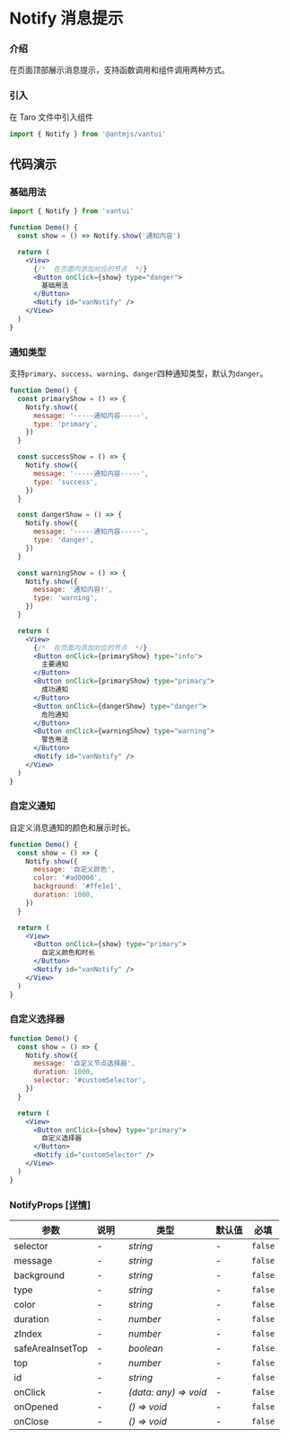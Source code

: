 # Notify 消息提示

### 介绍

在页面顶部展示消息提示，支持函数调用和组件调用两种方式。

### 引入

在 Taro 文件中引入组件

```js
import { Notify } from '@antmjs/vantui'
```

## 代码演示

### 基础用法

```js
import { Notify } from 'vantui'
```

```jsx
function Demo() {
  const show = () => Notify.show('通知内容')

  return (
    <View>
      {/*  在页面内添加对应的节点  */}
      <Button onClick={show} type="danger">
        基础用法
      </Button>
      <Notify id="vanNotify" />
    </View>
  )
}
```

### 通知类型

支持`primary`、`success`、`warning`、`danger`四种通知类型，默认为`danger`。

```jsx
function Demo() {
  const primaryShow = () => {
    Notify.show({
      message: '-----通知内容-----',
      type: 'primary',
    })
  }

  const successShow = () => {
    Notify.show({
      message: '-----通知内容-----',
      type: 'success',
    })
  }

  const dangerShow = () => {
    Notify.show({
      message: '-----通知内容-----',
      type: 'danger',
    })
  }

  const warningShow = () => {
    Notify.show({
      message: '通知内容!',
      type: 'warning',
    })
  }

  return (
    <View>
      {/*  在页面内添加对应的节点  */}
      <Button onClick={primaryShow} type="info">
        主要通知
      </Button>
      <Button onClick={primaryShow} type="primary">
        成功通知
      </Button>
      <Button onClick={dangerShow} type="danger">
        危险通知
      </Button>
      <Button onClick={warningShow} type="warning">
        警告用法
      </Button>
      <Notify id="vanNotify" />
    </View>
  )
}
```

### 自定义通知

自定义消息通知的颜色和展示时长。

```jsx
function Demo() {
  const show = () => {
    Notify.show({
      message: '自定义颜色',
      color: '#ad0000',
      background: '#ffe1e1',
      duration: 1000,
    })
  }

  return (
    <View>
      <Button onClick={show} type="primary">
        自定义颜色和时长
      </Button>
      <Notify id="vanNotify" />
    </View>
  )
}
```

### 自定义选择器

```jsx
function Demo() {
  const show = () => {
    Notify.show({
      message: '自定义节点选择器',
      duration: 1000,
      selector: '#customSelector',
    })
  }

  return (
    <View>
      <Button onClick={show} type="primary">
        自定义选择器
      </Button>
      <Notify id="customSelector" />
    </View>
  )
}
```

### NotifyProps [[详情]](https://github.com/AntmJS/vantui/tree/main/packages/vantui/types/notify.d.ts)

| 参数             | 说明 | 类型                                                  | 默认值 | 必填    |
| ---------------- | ---- | ----------------------------------------------------- | ------ | ------- |
| selector         | -    | _&nbsp;&nbsp;string<br/>_                             | -      | `false` |
| message          | -    | _&nbsp;&nbsp;string<br/>_                             | -      | `false` |
| background       | -    | _&nbsp;&nbsp;string<br/>_                             | -      | `false` |
| type             | -    | _&nbsp;&nbsp;string<br/>_                             | -      | `false` |
| color            | -    | _&nbsp;&nbsp;string<br/>_                             | -      | `false` |
| duration         | -    | _&nbsp;&nbsp;number<br/>_                             | -      | `false` |
| zIndex           | -    | _&nbsp;&nbsp;number<br/>_                             | -      | `false` |
| safeAreaInsetTop | -    | _&nbsp;&nbsp;boolean<br/>_                            | -      | `false` |
| top              | -    | _&nbsp;&nbsp;number<br/>_                             | -      | `false` |
| id               | -    | _&nbsp;&nbsp;string<br/>_                             | -      | `false` |
| onClick          | -    | _&nbsp;&nbsp;(data:&nbsp;any)&nbsp;=>&nbsp;void<br/>_ | -      | `false` |
| onOpened         | -    | _&nbsp;&nbsp;()&nbsp;=>&nbsp;void<br/>_               | -      | `false` |
| onClose          | -    | _&nbsp;&nbsp;()&nbsp;=>&nbsp;void<br/>_               | -      | `false` |
